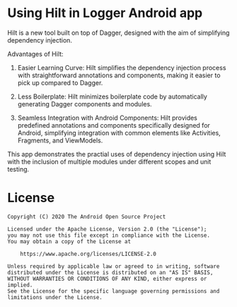 # Using Hilt in Logger Android app

Hilt is a new tool built on top of Dagger, designed with the aim of simplifying dependency injection.

Advantages of Hilt:

1. Easier Learning Curve: Hilt simplifies the dependency injection process with straightforward annotations and components, making it easier to pick up compared to Dagger.

2. Less Boilerplate: Hilt minimizes boilerplate code by automatically generating Dagger components and modules.

3. Seamless Integration with Android Components: Hilt provides predefined annotations and components specifically designed for Android, simplifying integration with common elements like Activities, Fragments, and ViewModels.

This app demonstrates the practial uses of dependency injection using Hilt with the inclusion of multiple modules under different scopes and unit testing.

# License

```
Copyright (C) 2020 The Android Open Source Project

Licensed under the Apache License, Version 2.0 (the "License");
you may not use this file except in compliance with the License.
You may obtain a copy of the License at

    https://www.apache.org/licenses/LICENSE-2.0

Unless required by applicable law or agreed to in writing, software
distributed under the License is distributed on an "AS IS" BASIS,
WITHOUT WARRANTIES OR CONDITIONS OF ANY KIND, either express or implied.
See the License for the specific language governing permissions and
limitations under the License.
```

